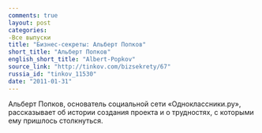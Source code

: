 ```yaml
---
comments: true
layout: post
categories:
-Все выпуски
title: "Бизнес-секреты: Альберт Попков"
short_title: "Альберт Попков"
english_short_title: "Albert-Popkov"
source_link: "http://tinkov.com/bizsekrety/67"
russia_id: "tinkov_11530"
date: "2011-01-31"
---
```

Альберт Попков, основатель социальной сети «Одноклассники.ру», рассказывает об истории создания проекта и о трудностях, с которыми ему пришлось столкнуться.
